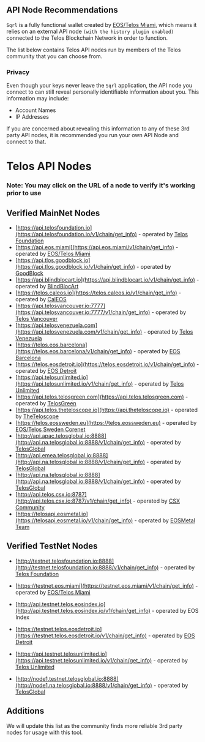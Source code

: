## API Node Recommendations

`Sqrl` is a fully functional wallet created by [EOS/Telos Miami](https://eos.miami/), which means it relies on an external API node `(with the history plugin enabled)` connected to the Telos Blockchain Network in order to function.

The list below contains Telos API nodes run by members of the Telos community that you can choose from.

### Privacy

Even though your keys never leave the `Sqrl` application, the API node you connect to can still reveal personally identifiable information about you. This information may include:

- Account Names
- IP Addresses

If you are concerned about revealing this information to any of these 3rd party API nodes, it is recommended you run your own API Node and connect to that.

# Telos API Nodes
### Note: You may click on the URL of a node to verify it's working prior to use

## Verified MainNet Nodes
- [https://api.telosfoundation.io](https://api.telosfoundation.io/v1/chain/get_info) - operated by [Telos Foundation](https://telosfoundation.io)
- [https://api.eos.miami](https://api.eos.miami/v1/chain/get_info) - operated by [EOS/Telos Miami](https://eos.miami/)
- [https://api.tlos.goodblock.io](https://api.tlos.goodblock.io/v1/chain/get_info) - operated by [GoodBlock](https://goodblock.io)
- [https://api.blindblocart.io](https://api.blindblocart.io/v1/chain/get_info) - operated by [BlindBlocArt](http://blindblocart.io/)
- [https://telos.caleos.io](https://telos.caleos.io/v1/chain/get_info) - operated by [CalEOS](http://caleos.io)
- [https://api.telosvancouver.io:7777](https://api.telosvancouver.io:7777/v1/chain/get_info) - operated by [Telos Vancouver](https://www.telosvancouver.io/) 
- [https://api.telosvenezuela.com](https://api.telosvenezuela.com/v1/chain/get_info) - operated by [Telos Venezuela](https://telosvenezuela.com)
- [https://telos.eos.barcelona](https://telos.eos.barcelona/v1/chain/get_info) - operated by [EOS Barcelona](https://eos.barcelona)
- [https://telos.eosdetroit.io](https://telos.eosdetroit.io/v1/chain/get_info) - operated by [EOS Detroit](https://eosdetroit.io)
- [https://api.telosunlimited.io](https://api.telosunlimited.io/v1/chain/get_info) - operated by [Telos Unlimited](http://telosunlimited.io)
- [https://api.telos.telosgreen.com](https://api.telos.telosgreen.com) - operated by [TelosGreen](https://telosgreen.com)
- [https://api.telos.theteloscope.io](https://api.theteloscope.io) - operated by [TheTeloscope](https://theteloscope.io)
- [https://telos.eossweden.eu](https://telos.eossweden.eu) - operated by [EOS/Telos Sweden Corenet](https://eossweden.eu)
- [http://api.apac.telosglobal.io:8888](http://api.na.telosglobal.io:8888/v1/chain/get_info) - operated by [TelosGlobal](https://telosglobal.io)
- [http://api.emea.telosglobal.io:8888](http://api.na.telosglobal.io:8888/v1/chain/get_info) - operated by [TelosGlobal](https://telosglobal.io)
- [http://api.na.telosglobal.io:8888](http://api.na.telosglobal.io:8888/v1/chain/get_info) - operated by [TelosGlobal](https://telosglobal.io)
- [http://api.telos.csx.io:8787](http://api.telos.csx.io:8787/v1/chain/get_info) - operated by [CSX Community](http://telos.csx.io)
- [https://telosapi.eosmetal.io](https://telosapi.eosmetal.io/v1/chain/get_info) - operated by [EOSMetal Team](http://eosmetal.io)

## Verified TestNet Nodes
- [http://testnet.telosfoundation.io:8888](http://testnet.telosfoundation.io:8888/v1/chain/get_info) - operated by [Telos Foundation](https://telosfoundation.io)
- [https://testnet.eos.miami](https://testnet.eos.miami/v1/chain/get_info) - operated by [EOS/Telos Miami](https://eos.miami/)
- [http://api.testnet.telos.eosindex.io](http://api.testnet.telos.eosindex.io/v1/chain/get_info) - operated by EOS Index

- [https://testnet.telos.eosdetroit.io](https://testnet.telos.eosdetroit.io/v1/chain/get_info) - operated by [EOS Detroit](https://eosdetroit.io)
- [https://api.testnet.telosunlimited.io](https://api.testnet.telosunlimited.io/v1/chain/get_info) - operated by [Telos Unlimited](http://telosunlimited.io)
- [http://node1.testnet.telosglobal.io:8888](http://node1.na.telosglobal.io:8888/v1/chain/get_info) - operated by [TelosGlobal](https://telosglobal.io)

## Additions

We will update this list as the community finds more reliable 3rd party nodes for usage with this tool.
